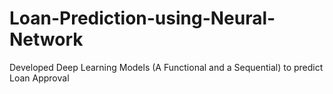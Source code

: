 # Loan-Prediction-using-Neural-Network
Developed Deep Learning Models (A Functional and a Sequential) to predict Loan Approval 
